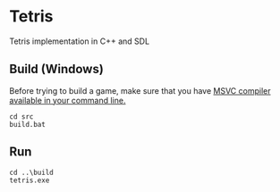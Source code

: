 # Tetris

Tetris implementation in C++ and SDL

## Build (Windows)

Before trying to build a game, make sure that you have [MSVC compiler available in your command line.](https://docs.microsoft.com/en-us/cpp/build/walkthrough-compiling-a-native-cpp-program-on-the-command-line?view=vs-2019#open-a-developer-command-prompt)

```
cd src
build.bat
```

## Run

```
cd ..\build
tetris.exe
```
